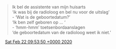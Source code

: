 > Ik bel de assistente van mijn huisarts  
> ‘ik was bij de radioloog en bel nu voor de uitslag’  
> \- ‘Wat is de geboortedatum?’  
> ‘Ik ben zelf geboren op \.\.\. ‘  
> \- ‘hmm\-hmm’ toetsenbordaanslagen  
> ‘de geboortedatum van de radioloog weet ik niet\.’

<img src="../../media/tweet.ico" width="12" /> [Sat Feb 22 09:53:50 +0000 2020](https://twitter.com/DromerDenker/status/1231155124787085312)